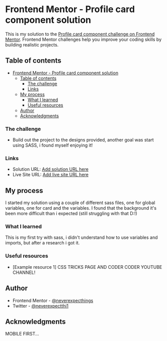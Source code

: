 # Frontend Mentor - Profile card component solution

This is my solution to the [Profile card component challenge on Frontend Mentor](https://www.frontendmentor.io/challenges/profile-card-component-cfArpWshJ). Frontend Mentor challenges help you improve your coding skills by building realistic projects.

## Table of contents

- [Frontend Mentor - Profile card component solution](#frontend-mentor---profile-card-component-solution)
  - [Table of contents](#table-of-contents)
    - [The challenge](#the-challenge)
    - [Links](#links)
  - [My process](#my-process)
    - [What I learned](#what-i-learned)
    - [Useful resources](#useful-resources)
  - [Author](#author)
  - [Acknowledgments](#acknowledgments)

### The challenge

- Build out the project to the designs provided, another goal was start using SASS, i found myself enjoying it!

### Links

- Solution URL: [Add solution URL here](https://your-solution-url.com)
- Live Site URL: [Add live site URL here](https://your-live-site-url.com)

## My process

I started my solution using a couple of different sass files, one for global variables, one for card and the variables. I found that the background it's been more difficult than i expected (still struggling with that D:!)

### What I learned

This is my first try with sass, i didn't understand how to use variables and imports, but after a research i got it.

### Useful resources

- [Example resource 1]
    CSS TRICKS PAGE
    AND CODER CODER YOUTUBE CHANNEL!
  
## Author

- Frontend Mentor - [@neverexpecthings](https://www.frontendmentor.io/profile/neverexpecthings)
- Twitter - [@neverexpectthi1](https://www.twitter.com/neverexpectthi1)

## Acknowledgments

MOBILE FIRST...
